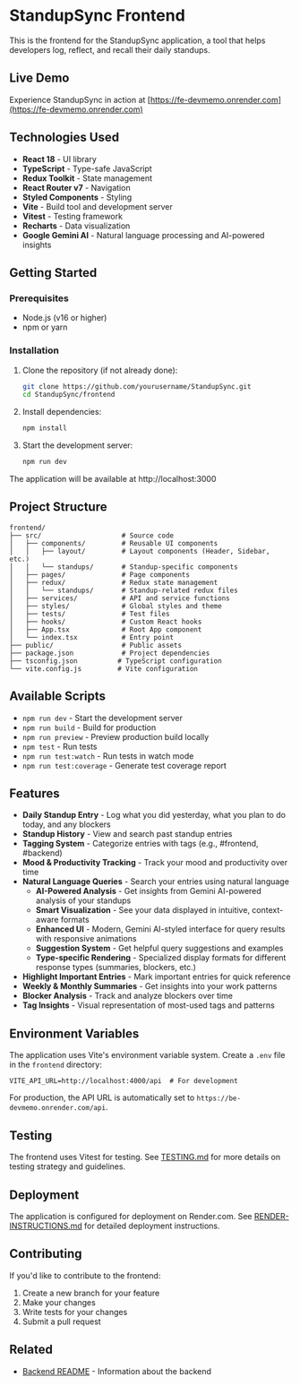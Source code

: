 # StandupSync Frontend

This is the frontend for the StandupSync application, a tool that helps developers log, reflect, and recall their daily standups.

## Live Demo

Experience StandupSync in action at [https://fe-devmemo.onrender.com](https://fe-devmemo.onrender.com)

## Technologies Used

- **React 18** - UI library
- **TypeScript** - Type-safe JavaScript
- **Redux Toolkit** - State management
- **React Router v7** - Navigation
- **Styled Components** - Styling
- **Vite** - Build tool and development server
- **Vitest** - Testing framework
- **Recharts** - Data visualization
- **Google Gemini AI** - Natural language processing and AI-powered insights

## Getting Started

### Prerequisites

- Node.js (v16 or higher)
- npm or yarn

### Installation

1. Clone the repository (if not already done):
   ```bash
   git clone https://github.com/yourusername/StandupSync.git
   cd StandupSync/frontend
   ```

2. Install dependencies:
   ```bash
   npm install
   ```

3. Start the development server:
   ```bash
   npm run dev
   ```

The application will be available at http://localhost:3000

## Project Structure

```
frontend/
├── src/                    # Source code
│   ├── components/         # Reusable UI components
│   │   ├── layout/         # Layout components (Header, Sidebar, etc.)
│   │   └── standups/       # Standup-specific components
│   ├── pages/              # Page components
│   ├── redux/              # Redux state management
│   │   └── standups/       # Standup-related redux files
│   ├── services/           # API and service functions
│   ├── styles/             # Global styles and theme
│   ├── tests/              # Test files
│   ├── hooks/              # Custom React hooks
│   ├── App.tsx             # Root App component
│   └── index.tsx           # Entry point
├── public/                 # Public assets
├── package.json            # Project dependencies
├── tsconfig.json          # TypeScript configuration
└── vite.config.js         # Vite configuration
```

## Available Scripts

- `npm run dev` - Start the development server
- `npm run build` - Build for production
- `npm run preview` - Preview production build locally
- `npm test` - Run tests
- `npm run test:watch` - Run tests in watch mode
- `npm run test:coverage` - Generate test coverage report

## Features

- **Daily Standup Entry** - Log what you did yesterday, what you plan to do today, and any blockers
- **Standup History** - View and search past standup entries
- **Tagging System** - Categorize entries with tags (e.g., #frontend, #backend)
- **Mood & Productivity Tracking** - Track your mood and productivity over time
- **Natural Language Queries** - Search your entries using natural language
  - **AI-Powered Analysis** - Get insights from Gemini AI-powered analysis of your standups
  - **Smart Visualization** - See your data displayed in intuitive, context-aware formats
  - **Enhanced UI** - Modern, Gemini AI-styled interface for query results with responsive animations
  - **Suggestion System** - Get helpful query suggestions and examples
  - **Type-specific Rendering** - Specialized display formats for different response types (summaries, blockers, etc.)
- **Highlight Important Entries** - Mark important entries for quick reference
- **Weekly & Monthly Summaries** - Get insights into your work patterns
- **Blocker Analysis** - Track and analyze blockers over time
- **Tag Insights** - Visual representation of most-used tags and patterns

## Environment Variables

The application uses Vite's environment variable system. Create a `.env` file in the `frontend` directory:

```env
VITE_API_URL=http://localhost:4000/api  # For development
```

For production, the API URL is automatically set to `https://be-devmemo.onrender.com/api`.

## Testing

The frontend uses Vitest for testing. See [TESTING.md](../memory-bank/TESTING.md) for more details on testing strategy and guidelines.

## Deployment

The application is configured for deployment on Render.com. See [RENDER-INSTRUCTIONS.md](./RENDER-INSTRUCTIONS.md) for detailed deployment instructions.

## Contributing

If you'd like to contribute to the frontend:

1. Create a new branch for your feature
2. Make your changes
3. Write tests for your changes
4. Submit a pull request

## Related

- [Backend README](https://github.com/emrekardaslar/be-devmemo/blob/main/README.md) - Information about the backend